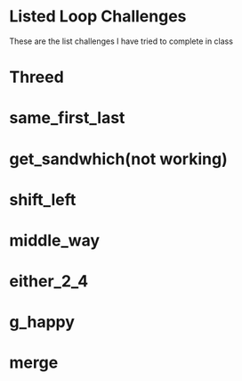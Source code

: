 # Listed Loop Challenges

These are the list challenges I have tried to complete in class
# Threed 
# same_first_last
# get_sandwhich(not working)
# shift_left
# middle_way
# either_2_4
# g_happy
# merge
